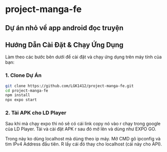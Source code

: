 # project-manga-fe

Dự án nhỏ về app android đọc truyện
---

## Hướng Dẫn Cài Đặt & Chạy Ứng Dụng

Làm theo các bước bên dưới để cài đặt và chạy ứng dụng trên máy tính của bạn:

### 1. Clone Dự Án

```bash
git clone https://github.com/LGK1412/project-manga-fe.git 
cd project-manga-fe
npm install
npx expo start
```

### 2. Tải APK cho LD Player

Sau khi mà chạy expo thì nó sẽ có cái link copy nó vào r chạy trong google của LD Player. Tải và cài đặt APK r sau đó mở lên và dùng như EXPO GO.

Trong này ko dùng localhost mà dùng theo ip máy. Mở CMD gõ ipconfig và tìm IPv4 Address đầu tiên. R lấy cái đó thay cho localhost (cái này cho API).

